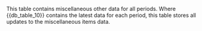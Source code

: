 This table contains miscellaneous other data for all periods.  Where
{{db_table_10}} contains the latest data for each period, this
table stores all updates to the miscellaneous items data.
